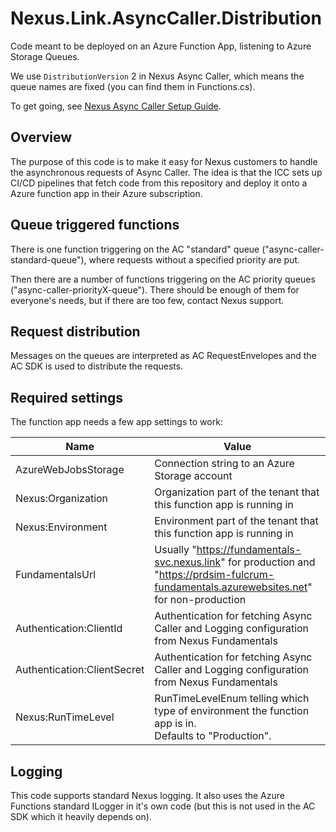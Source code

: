 # Nexus.Link.AsyncCaller.Distribution
Code meant to be deployed on an Azure Function App, listening to Azure Storage Queues.

We use `DistributionVersion` 2 in Nexus Async Caller, which means the queue names are fixed (you can find them in Functions.cs).

To get going, see [Nexus Async Caller Setup Guide](https://docs.nexus.link/docs/nexus-async-caller-setup-1-5-onwards).

## Overview
The purpose of this code is to make it easy for Nexus customers to handle the asynchronous requests of Async Caller.
The idea is that the ICC sets up CI/CD pipelines that fetch code from this repository and deploy it onto a Azure function app in their Azure subscription.

## Queue triggered functions
There is one function triggering on the AC "standard" queue ("async-caller-standard-queue"), where requests without a specified priority are put.

Then there are a number of functions triggering on the AC priority queues ("async-caller-priorityX-queue").
There should be enough of them for everyone's needs, but if there are too few, contact Nexus support.

## Request distribution
Messages on the queues are interpreted as AC RequestEnvelopes and the AC SDK is used to distribute the requests.

## Required settings
The function app needs a few app settings to work:

| Name                        | Value                                                        |
| --------------------------- | ------------------------------------------------------------ |
| AzureWebJobsStorage         | Connection string to an Azure Storage account                |
| Nexus:Organization          | Organization part of the tenant that this function app is running in |
| Nexus:Environment           | Environment part of the tenant that this function app is running in |
| FundamentalsUrl             | Usually "https://fundamentals-svc.nexus.link" for production and "https://prdsim-fulcrum-fundamentals.azurewebsites.net" for non-production |
| Authentication:ClientId     | Authentication for fetching Async Caller and Logging configuration from Nexus Fundamentals |
| Authentication:ClientSecret | Authentication for fetching Async Caller and Logging configuration from Nexus Fundamentals |
| Nexus:RunTimeLevel          | RunTimeLevelEnum telling which type of environment the function app is in.<br />Defaults to "Production". |

## Logging

This code supports standard Nexus logging. It also uses the Azure Functions standard ILogger in it's own code (but this is not used in the AC SDK which it heavily depends on).